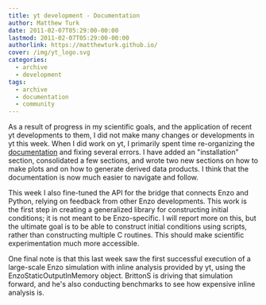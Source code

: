 ```yaml
---
title: yt development - Documentation
author: Matthew Turk
date: 2011-02-07T05:29:00-00:00
lastmod: 2011-02-07T05:29:00-00:00
authorlink: https://matthewturk.github.io/
cover: /img/yt_logo.svg
categories:
  - archive
  - development
tags:
  - archive
  - documentation
  - community
---
```

As a result of progress in my scientific goals, and the application of
recent yt developments to them, I did not make many changes or
developments in yt this week. When I did work on yt, I primarily spent
time re-organizing the [documentation](http://yt.enzotools.org/doc/) and
fixing several errors. I have added an "installation" section,
consolidated a few sections, and wrote two new sections on how to make
plots and on how to generate derived data products. I think that the
documentation is now much easier to navigate and follow.

This week I also fine-tuned the API for the bridge that connects Enzo
and Python, relying on feedback from other Enzo developments. This work
is the first step in creating a generalized library for constructing
initial conditions; it is not meant to be Enzo-specific. I will report
more on this, but the ultimate goal is to be able to construct initial
conditions using scripts, rather than constructing multiple C routines.
This should make scientific experimentation much more accessible.

One final note is that this last week saw the first successful execution
of a large-scale Enzo simulation with inline analysis provided by yt,
using the <span class="title-ref">EnzoStaticOutputInMemory</span>
object. BrittonS is driving that simulation forward, and he's also
conducting benchmarks to see how expensive inline analysis is.
